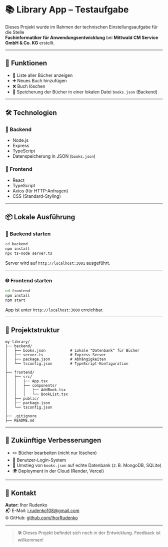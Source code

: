 # 📚 Library App – Testaufgabe

Dieses Projekt wurde im Rahmen der technischen Einstellungsaufgabe für die Stelle  
**Fachinformatiker für Anwendungsentwicklung** bei **Mittwald CM Service GmbH & Co. KG** erstellt.

---

## 🚀 Funktionen

- 📖 Liste aller Bücher anzeigen
- ➕ Neues Buch hinzufügen
- ❌ Buch löschen
- 💾 Speicherung der Bücher in einer lokalen Datei `books.json` (Backend)

---

## 🛠 Technologien

### 🔹 Backend
- Node.js
- Express
- TypeScript
- Datenspeicherung in JSON (`books.json`)

### 🔹 Frontend
- React
- TypeScript
- Axios (für HTTP-Anfragen)
- CSS (Standard-Styling)

---

## 📦 Lokale Ausführung

### 🔧 Backend starten
```bash
cd backend
npm install
npx ts-node server.ts
```
Server wird auf `http://localhost:3001` ausgeführt.

---

### 🌐 Frontend starten
```bash
cd frontend
npm install
npm start
```
App ist unter `http://localhost:3000` erreichbar.

---

## 🧭 Projektstruktur

```
my-library/
├── backend/
│   ├── books.json           # Lokale "Datenbank" für Bücher
│   ├── server.ts            # Express-Server
│   ├── package.json         # Abhängigkeiten
│   └── tsconfig.json        # TypeScript-Konfiguration
│
├── frontend/
│   ├── src/
│   │   ├── App.tsx
│   │   ├── components/
│   │   │   ├── AddBook.tsx
│   │   │   └── BookList.tsx
│   ├── public/
│   ├── package.json
│   └── tsconfig.json
│
├── .gitignore
├── README.md
```

---

## 📝 Zukünftige Verbesserungen

- ✏️ Bücher bearbeiten (nicht nur löschen)
- 🔐 Benutzer-Login-System
- 💽 Umstieg von `books.json` auf echte Datenbank (z. B. MongoDB, SQLite)
- 🌍 Deployment in der Cloud (Render, Vercel)

---

## 📧 Kontakt

**Autor:** Ihor Rudenko  
📬 E-Mail: i.rudenko108@gmail.com  
🌐 GitHub: [github.com/IhorRudenko](https://github.com/IhorRudenko)

---

> 🛠 Dieses Projekt befindet sich noch in der Entwicklung. Feedback ist willkommen!